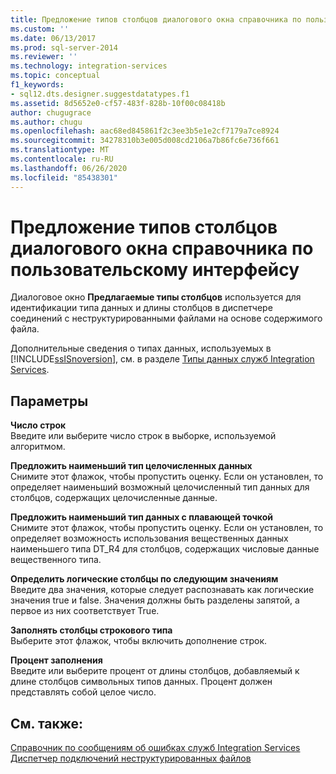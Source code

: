 ```yaml
---
title: Предложение типов столбцов диалогового окна справочника по пользовательскому интерфейсу | Документы Майкрософт
ms.custom: ''
ms.date: 06/13/2017
ms.prod: sql-server-2014
ms.reviewer: ''
ms.technology: integration-services
ms.topic: conceptual
f1_keywords:
- sql12.dts.designer.suggestdatatypes.f1
ms.assetid: 8d5652e0-cf57-483f-828b-10f00c08418b
author: chugugrace
ms.author: chugu
ms.openlocfilehash: aac68ed845861f2c3ee3b5e1e2cf7179a7ce8924
ms.sourcegitcommit: 34278310b3e005d008cd2106a7b86fc6e736f661
ms.translationtype: MT
ms.contentlocale: ru-RU
ms.lasthandoff: 06/26/2020
ms.locfileid: "85438301"
---
```

# <a name="suggest-column-types-dialog-box-ui-reference"></a>Предложение типов столбцов диалогового окна справочника по пользовательскому интерфейсу
  Диалоговое окно **Предлагаемые типы столбцов** используется для идентификации типа данных и длины столбцов в диспетчере соединений с неструктурированными файлами на основе содержимого файла.  
  
 Дополнительные сведения о типах данных, используемых в [!INCLUDE[ssISnoversion](../../includes/ssisnoversion-md.md)], см. в разделе [Типы данных служб Integration Services](../data-flow/integration-services-data-types.md).  
  
## <a name="options"></a>Параметры  
 **Число строк**  
 Введите или выберите число строк в выборке, используемой алгоритмом.  
  
 **Предложить наименьший тип целочисленных данных**  
 Снимите этот флажок, чтобы пропустить оценку. Если он установлен, то определяет наименьший возможный целочисленный тип данных для столбцов, содержащих целочисленные данные.  
  
 **Предложить наименьший тип данных с плавающей точкой**  
 Снимите этот флажок, чтобы пропустить оценку. Если он установлен, то определяет возможность использования вещественных данных наименьшего типа DT_R4 для столбцов, содержащих числовые данные вещественного типа.  
  
 **Определить логические столбцы по следующим значениям**  
 Введите два значения, которые следует распознавать как логические значения true и false. Значения должны быть разделены запятой, а первое из них соответствует True.  
  
 **Заполнять столбцы строкового типа**  
 Выберите этот флажок, чтобы включить дополнение строк.  
  
 **Процент заполнения**  
 Введите или выберите процент от длины столбцов, добавляемый к длине столбцов символьных типов данных. Процент должен представлять собой целое число.  
  
## <a name="see-also"></a>См. также:  
 [Справочник по сообщениям об ошибках служб Integration Services](../integration-services-error-and-message-reference.md)   
 [Диспетчер подключений неструктурированных файлов](file-connection-manager.md)  
  
  
